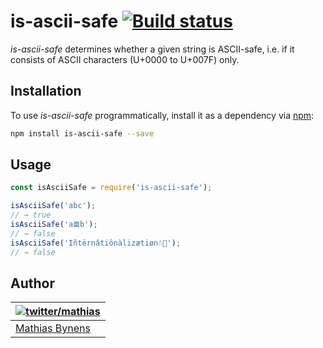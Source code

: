 # is-ascii-safe [![Build status](https://travis-ci.com/mathiasbynens/is-ascii-safe.svg?branch=master)](https://travis-ci.com/mathiasbynens/is-ascii-safe)

_is-ascii-safe_ determines whether a given string is ASCII-safe, i.e. if it consists of ASCII characters (U+0000 to U+007F) only.

## Installation

To use _is-ascii-safe_ programmatically, install it as a dependency via [npm](https://www.npmjs.com/):

```bash
npm install is-ascii-safe --save
```

## Usage

```js
const isAsciiSafe = require('is-ascii-safe');

isAsciiSafe('abc');
// → true
isAsciiSafe('a𝌆b');
// → false
isAsciiSafe('Iñtërnâtiônàlizætiøn☃💩');
// → false
```

## Author

| [![twitter/mathias](https://gravatar.com/avatar/24e08a9ea84deb17ae121074d0f17125?s=70)](https://twitter.com/mathias "Follow @mathias on Twitter") |
|---|
| [Mathias Bynens](https://mathiasbynens.be/) |
